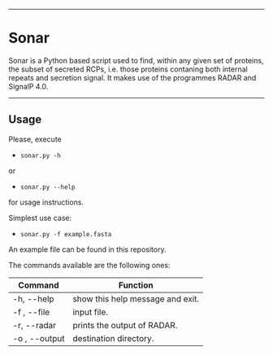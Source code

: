 ----
# Sonar
 
Sonar is a Python based script used to find, within any given set of proteins, the subset of secreted RCPs, i.e. those proteins contaning both internal repeats and secretion signal. It makes use of the programmes RADAR and SignalP 4.0.  

----
## Usage  
  
Please, execute  

 * `sonar.py -h`  
 
or  
 * `sonar.py --help`  
 
for usage instructions.  
  
Simplest use case:  

 * `sonar.py -f example.fasta`  

An example file can be found in this repository.
  
The commands available are the following ones:  

| Command       | Function                         |
|---------------|----------------------------------|
| -h, --help    | show this help message and exit. |
| -f , --file   | input file.                      |
| -r, --radar   | prints the output of RADAR.      |
| -o , --output | destination directory.           |


